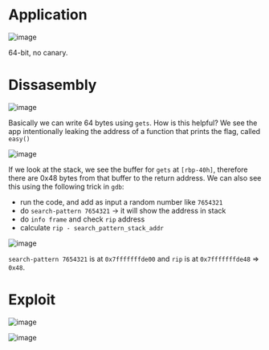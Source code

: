 # Application

![image](https://user-images.githubusercontent.com/115867891/206287900-66297fb3-29a2-4103-9911-59cc41256ef1.png)

64-bit, no canary.

# Dissasembly

![image](https://user-images.githubusercontent.com/115867891/206287941-fdadf8f9-ceb8-464b-8b52-acac07e97ea1.png)

Basically we can write 64 bytes using `gets`. How is this helpful? We see the app intentionally leaking the address of a function that prints the flag,
called `easy()`

![image](https://user-images.githubusercontent.com/115867891/206288062-e2798624-9ff4-4202-a7bb-aad226382885.png)

If we look at the stack, we see the buffer for `gets` at `[rbp-40h]`, therefore there are 0x48 bytes from that buffer to the return address.
We can also see this using the following trick in `gdb`:

- run the code, and add as input a random number like `7654321`
- do `search-pattern 7654321` -> it will show the address in stack
- do `info frame` and check `rip` address
- calculate `rip - search_pattern_stack_addr`

![image](https://user-images.githubusercontent.com/115867891/206288431-f8e15c1f-89a6-4d3d-ac79-404f47d7ec6f.png)

`search-pattern 7654321` is at `0x7fffffffde00` and `rip` is at `0x7fffffffde48` => `0x48`.

# Exploit

![image](https://user-images.githubusercontent.com/115867891/206288710-dbeed49b-dd26-4c69-8620-775c1e719987.png)

![image](https://user-images.githubusercontent.com/115867891/206288806-c8e7d72e-f175-4f70-a432-91e13729560a.png)
